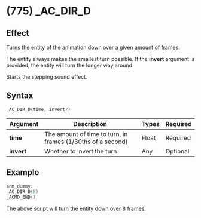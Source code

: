 # (775) _AC_DIR_D

## Effect

Turns the entity of the animation down over a given amount of frames.

The entity always makes the smallest turn possible. If the **invert** argument is provided, the entity will turn the longer way around.

Starts the stepping sound effect.

## Syntax

```c
_AC_DIR_D(time, invert?)
```

| Argument | Description | Types | Required |
| - | - | - | - |
| **time** | The amount of time to turn, in frames (1/30ths of a second) | Float | Required |
| **invert** | Whether to invert the turn | Any | Optional |

## Example

```c
anm_dummy:
_AC_DIR_D(8)
_ACMD_END()
```

The above script will turn the entity down over 8 frames.
